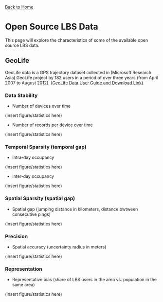 
[Back to Home](README.md)

# Open Source LBS Data
This page will explore the characteristics of some of the available open source LBS data.

## GeoLife
GeoLife data is a GPS trajectory dataset collected in (Microsoft Research Asia) GeoLife project by 182 users in a period of over three years (from April 2007 to August 2012). [(GeoLife Data User Guide and Download Link)](https://www.microsoft.com/en-us/research/publication/geolife-gps-trajectory-dataset-user-guide/?msockid=0f4995297f3a650f12fc80447e91644b)

### Data Stability
- Number of devices over time

(insert figure/statistics here)

- Number of records per device over time

(insert figure/statistics here)

### Temporal Sparsity (temporal gap)
- Intra-day occupancy

(insert figure/statistics here)

- Inter-day occupancy

(insert figure/statistics here)

### Spatial Sparsity (spatial gap)
- Spatial gap (jumping distance in kilometers, distance bwtween consecutive pings)

(insert figure/statistics here)

### Precision
- Spatial accuracy (uncertainty radius in meters)

(insert figure/statistics here)

### Representation
- Representative bias (share of LBS users in the area vs. population in the same area)

(insert figure/statistics here)



